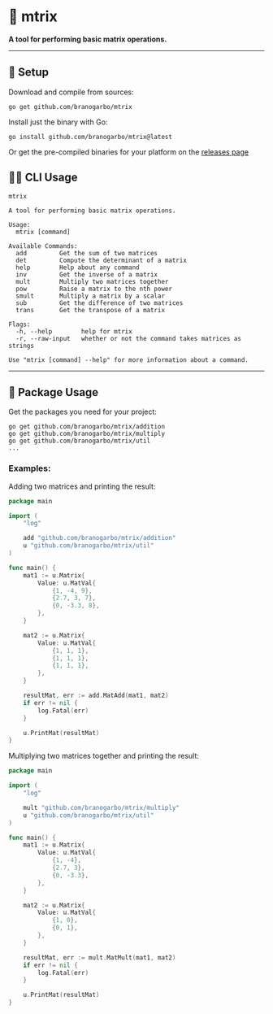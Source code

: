 # 🔮 **mtrix**
**A tool for performing basic matrix operations.**

---

## 🧪 **Setup**
Download and compile from sources:
```
go get github.com/branogarbo/mtrix
```
Install just the binary with Go:
```
go install github.com/branogarbo/mtrix@latest
```

Or get the pre-compiled binaries for your platform on the [releases page](https://github.com/branogarbo/mtrix/releases)


## 🧙‍♂️ **CLI Usage**
```
mtrix

A tool for performing basic matrix operations.

Usage:
  mtrix [command]

Available Commands:
  add         Get the sum of two matrices
  det         Compute the determinant of a matrix
  help        Help about any command
  inv         Get the inverse of a matrix
  mult        Multiply two matrices together
  pow         Raise a matrix to the nth power
  smult       Multiply a matrix by a scalar
  sub         Get the difference of two matrices
  trans       Get the transpose of a matrix

Flags:
  -h, --help        help for mtrix
  -r, --raw-input   whether or not the command takes matrices as strings

Use "mtrix [command] --help" for more information about a command.
```

---

## 🌌 **Package Usage**
Get the packages you need for your project:
```
go get github.com/branogarbo/mtrix/addition
go get github.com/branogarbo/mtrix/multiply
go get github.com/branogarbo/mtrix/util
...
```

### **Examples:**
Adding two matrices and printing the result:
``` go
package main

import (
	"log"

	add "github.com/branogarbo/mtrix/addition"
	u "github.com/branogarbo/mtrix/util"
)

func main() {
	mat1 := u.Matrix{
		Value: u.MatVal{
			{1, -4, 9},
			{2.7, 3, 7},
			{0, -3.3, 8},
		},
	}

	mat2 := u.Matrix{
		Value: u.MatVal{
			{1, 1, 1},
			{1, 1, 1},
			{1, 1, 1},
		},
	}

	resultMat, err := add.MatAdd(mat1, mat2)
	if err != nil {
		log.Fatal(err)
	}

	u.PrintMat(resultMat)
}
```

Multiplying two matrices together and printing the result:
``` go
package main

import (
	"log"

	mult "github.com/branogarbo/mtrix/multiply"
	u "github.com/branogarbo/mtrix/util"
)

func main() {
	mat1 := u.Matrix{
		Value: u.MatVal{
			{1, -4},
			{2.7, 3},
			{0, -3.3},
		},
	}

	mat2 := u.Matrix{
		Value: u.MatVal{
			{1, 0},
			{0, 1},
		},
	}

	resultMat, err := mult.MatMult(mat1, mat2)
	if err != nil {
		log.Fatal(err)
	}

	u.PrintMat(resultMat)
}
```